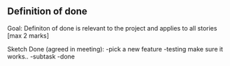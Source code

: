 ## Definition of done ## 
Goal: Definiton of done is relevant to the project and applies to all stories [max 2 marks]

Sketch Done (agreed in meeting):
-pick a new feature
-testing make sure it works..
-subtask
-done
